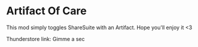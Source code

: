 # Artifact Of Care

This mod simply toggles ShareSuite with an Artifact. Hope you'll enjoy it <3

Thunderstore link: Gimme a sec
